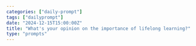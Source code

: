 ```yaml
---
categories: ["daily-prompt"]
tags: ["dailyprompt"]
date: "2024-12-15T15:00:00Z"
title: "What's your opinion on the importance of lifelong learning?"
type: "prompts"
---
```


